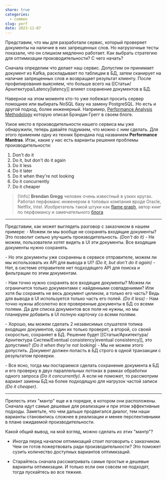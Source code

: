```yaml
---
share: true
categories:
  - common
slug: perf
date: 2023-11-07
---
```

Представим, что мы для разработали сервис, который проверяет документы на наличие в них запрещенных слов. Но нагрузочные тесты показали, что он слишком медленно работает. Как выбрать стратегию для оптимизации производительности? С чего начать?
<!-- more -->

Сначала определим что делает наш сервис. Допустим он принимает документ из Kafka, раскладывает по таблицам в БД, затем сканирует на наличие запрещенных слов и возвращает результат клиенту. После профилирования выясняем, что больше всего на [[Статьи/Архитектура/Latency|latency]] влияет сохранение документов в БД.

Наверное на этом моменте кто-то уже побежал просить сервер помощнее или выбирать NoSQL базу на замену PostgreSQL. Но есть и другой подход, более инженерный. Например, [Performance Analysis Methodology](https://www.brendangregg.com/methodology.html) которую описал Брэндан Грегг в своем блоге.

Узкое место в производительности нашего сервиса мы уже обнаружили, теперь давайте подумаем, что можно с ним сделать. Для этого применим одну из техник Брендана под названием **Performance Mantras**. 
Итак, какие у нас есть варианты решения проблемы производительности:
1. Don't do it
2. Do it, but don't do it again
3. Do it less
4. Do it later
5. Do it when they're not looking
6. Do it concurrently
7. Do it cheaper

>[!info]
>**Brendan Gregg** человек очень известный в узких кругах. Работал перфоманс инженером в топовых компания вроде Oracle, Netflix, Intel. Изобретатель такой штуки как [flame graph](https://www.brendangregg.com/flamegraphs.html), автор книг по перфомансу и замечательного [блога](https://www.brendangregg.com/index.html)

---

Представим, как может выглядеть разговор с заказчиком в нашем примере:
\- Можем ли мы вообще не сохранять входящие документы? Это позволит сильно улучшить производительность. *(Don't do it)*
\- Не можем, пользователи хотят видеть в UI эти документы. Все входящие документы нужно сохранять.

\- Но эти документы уже сохранены в сервисе отправителе, можем ли мы использовать их API для вывода в UI? *(Do it, but don't do it again)*
\- Нет, в системе отправителе нет подходящего API для поиска и фильтрации по этим документам.

\- Нам точно нужно сохранять все входящие документы? Можем ли ограничится только документами с найденными совпадениями? Или хотя бы сохранять не весь документ целиком, а только его часть? Ведь для вывода в UI используется только часть его полей. *(Do it less)*
\- Нам точно нужны абсолютно все проверенные документы в БД со всеми полями. Да для списка документов все поля не нужны, но мы планируем добавить в UI полную карточку со всеми полями.

\- Хорошо, мы можем сделать 2 независимых слушателя топика входящих документов, один их только проверят, а второй, со своей скоростью, сохраняет в БД. Решение будет [[Статьи/Архитектура/Архитектура Систем/Eventual consistency|eventual consistency]], это допустимо? *(Do it when they're not looking)*
\- Мы не можем этого допустить. Документ должен попасть в БД строго в одной транзакции с результатом проверки.

\- Все ясно, тогда мы постараемся сделать сохранение документа в БД и его проверку в двух параллельных потоках в рамках обработки одного запроса *(Do it concurrently)*. А если не поможет, то рассмотрим вариант замены БД на более подходящую для нагрузок частой записи *(Do it cheaper)*.

---

Прелесть этих "мантр" еще и в порядке, в котором они расположены. Сначала идут самые дешевые для реализации и при этом эффективные подходы. Заметьте, что чем дальше продвигался диалог, тем наши варианты становились сложнее в реализации и менее перспективными в плане ожидаемой производительности.


Какой общий вывод, на мой взгляд, можно сделать из этих "мантр"?
- Иногда перед началом оптимизаций стоит поговорить с заказчиком. Чем он готов пожертвовать ради производительности? Это поможет сузить количество доступных вариантов оптимизаций.  

- Старайтесь сначала рассматривать самые простые и дешевые варианты оптимизации. И только если они совсем не подходят, тогда пускайтесь во все тяжкие. 
  